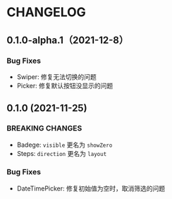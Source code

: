 # CHANGELOG

## 0.1.0-alpha.1（2021-12-8）

### Bug Fixes

* Swiper: 修复无法切换的问题
* Picker: 修复默认按钮没显示的问题
## 0.1.0 (2021-11-25)

### BREAKING CHANGES

* Badege: `visible` 更名为 `showZero`
* Steps: `direction` 更名为 `layout`

### Bug Fixes

* DateTimePicker: 修复初始值为空时，取消筛选的问题
